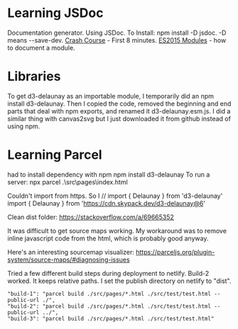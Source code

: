 
# Learning JSDoc
Documentation generator. Using JSDoc. 
To Install: npm install -D jsdoc. 
-D means --save-dev.
[Crash Course](https://www.youtube.com/watch?v=YK-GurROGIg) - First 8 minutes.
[ES2015 Modules](https://jsdoc.app/howto-es2015-modules.html) - how to document a module.

# Libraries
To get d3-delaunay as an importable module, I temporarily did an npm install d3-delaunay. Then I copied the code, removed the beginning and end parts that deal with npm exports, and renamed it d3-delaunay.esm.js. I did a similar thing with canvas2svg but I just downloaded it from github instead of using npm.

# Learning Parcel
had to install dependency with npm
npm install d3-delaunay
To run a server:
npx parcel .\src\pages\index.html

Couldn't import from https. So I 
// import { Delaunay } from 'd3-delaunay'
import { Delaunay } from 'https://cdn.skypack.dev/d3-delaunay@6'

Clean dist folder:
https://stackoverflow.com/a/69665352

It was difficult to get source maps working. My workaround was to remove inline javascript code from the html, which is probably good anyway. 

Here's an interesting sourcemap visualizer: https://parceljs.org/plugin-system/source-maps/#diagnosing-issues

Tried a few different build steps during deployment to netlify. Build-2 worked. It keeps relative paths. I set the publish directory on netlify to "dist".

    "build-1": "parcel build ./src/pages/*.html ./src/test/test.html --public-url ./",
    "build-2": "parcel build ./src/pages/*.html ./src/test/test.html --public-url ../",
    "build-3": "parcel build ./src/pages/*.html ./src/test/test.html"


